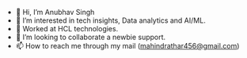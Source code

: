 - 👋 Hi, I’m Anubhav Singh
- 👀 I’m interested in tech insights, Data analytics and AI/ML.
- 🌱 Worked at HCL technologies.
- 💞️ I’m looking to collaborate a newbie support.
- 📫 How to reach me through my mail (mahindrathar456@gmail.com)

<!---
anu-sin-theta/anu-sin-theta is a ✨ special ✨ repository because its `README.md` (this file) appears on your GitHub profile.
You can click the Preview link to take a look at your changes.
--->
